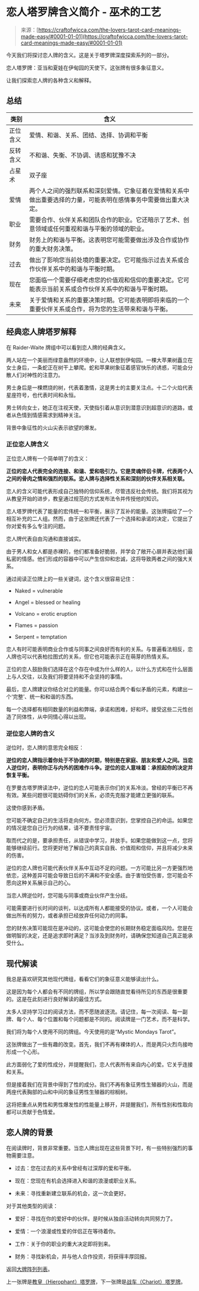 <!--yml

category: 未分类

date: 2024-06-12 18:09:59

-->

# 恋人塔罗牌含义简介 - 巫术的工艺

> 来源：[https://craftofwicca.com/the-lovers-tarot-card-meanings-made-easy/#0001-01-01](https://craftofwicca.com/the-lovers-tarot-card-meanings-made-easy/#0001-01-01)

今天我们将探讨恋人牌的含义。这是关于塔罗牌深度探索系列的一部分。

恋人塔罗牌：亚当和夏娃在伊甸园的天使下。这张牌有很多象征意义。

让我们探索恋人牌的各种含义和解释。

## 总结

| 类别 | 含义 |
| --- | --- |
| 正位含义 | 爱情、和谐、关系、团结、选择、协调和平衡 |
| 反转含义 | 不和谐、失衡、不协调、诱惑和犹豫不决 |
| 占星术 | 双子座 |
| 爱情 | 两个人之间的强烈联系和深刻爱情。它象征着在爱情和关系中做出重要选择的力量，可能表明在感情事务中需要做出重大决定。 |
| 职业 | 需要合作、伙伴关系和团队合作的职业。它还暗示了艺术、创意领域或任何重视和谐与平衡的领域的职业。 |
| 财务 | 财务上的和谐与平衡。这表明您可能需要做出涉及合作或协作的重大财务决策。 |
| 过去 | 做出了影响您当前处境的重要决定。它可能指示过去关系或合作伙伴关系中的和谐与平衡时期。 |
| 现在 | 您面临一个需要仔细考虑您的价值观和信仰的重要决定。它可能表示当前关系或合作伙伴关系中的和谐与平衡时期。 |
| 未来 | 关于爱情和关系的重要决策时期。它可能表明即将来临的一个重要伙伴关系或合作，将为您的生活带来和谐与平衡。 |

## 经典恋人牌塔罗解释

在 Raider-Waite 牌组中可以看到恋人牌的经典含义。

两人站在一个美丽而绿意盎然的环境中，让人联想到伊甸园。一棵大苹果树矗立在女士身后，一条蛇正在树干上攀爬。蛇和苹果树象征着感官快乐的诱惑，可能会分散人们对神性的注意力。

男士身后是一棵燃烧的树，代表着激情，这是男士的主要关注点。十二个火焰代表星座符号，也代表时间和永恒。

男士转向女士，她正在注视天使，天使指引着从意识到潜意识到超意识的道路，或者从色情到情感需求到精神关注。

背景中象征性的火山尖表示欲望的爆发。

### 正位恋人牌含义

正位恋人牌有一个简单明了的含义：

**正位的恋人代表完全的连接、和谐、爱和吸引力。它是灵魂伴侣卡牌，代表两个人之间的骨肉之情和强烈的联系。恋人牌与选择性关系和深刻的伙伴关系相关联。**

恋人的含义可能代表形成自己独特的信仰系统，尽管违反社会传统。我们将其视为从教皇开始的进步，教皇通过规范的方式发布法令并传授他的知识。

恋人塔罗牌代表了能量的宏伟统一和平衡，展示了互补的能量。这张牌描绘了一个相互补充的二人组。然而，由于这张牌还代表了一个选择和承诺的决定，它提出了你对爱有多么专注的问题。

恋人牌代表自由沟通和直接诚实。

由于男人和女人都是赤裸的，他们都准备好脆弱，并学会了敞开心扉并表达他们最私密的情感。他们形成的容器中可以产生信仰和忠诚，这将导致两者之间的强大关系。

通过阅读正位牌上的一些关键词，这个含义很容易记住：

*   Naked = vulnerable

+   Angel = blessed or healing

+   Volcano = erotic eruption

+   Flames = passion

+   Serpent = temptation

恋人有时可能表明商业合作或与同事之间良好而有利的关系。与普遍看法相反，恋人牌也可以代表柏拉图式的关系，但它也可能表示正在萌芽的热情关系。

正位的恋人鼓励我们选择在这个存在中成为什么样的人，以什么方式和在什么层面上与人交往，以及我们将要坚持和不会坚持的事情。

最后，恋人牌建议你结合对立的能量。你可以结合两个看似矛盾的元素，构建出一个‘完整’、统一和和谐的东西。

每一个选择都有相同数量的利益和弊端，承诺和困难，好和坏。接受这些二元性创造了同体性，从中同情心得以出现。

### 逆位恋人牌的含义

逆位时，恋人牌的意思完全相反：

**逆位的恋人牌指示着你处于不协调的时期，特别是在家庭、朋友和爱人之间。当恋人逆位时，表明你正与内外的困难作斗争。逆位的恋人意味着：承担起你的决定并恢复平衡。**

在罗曼古塔罗牌读法中，逆位的恋人可能表示你们的关系冷淡。曾经的平衡已不再有效。某些问题很可能妨碍你们的关系，必须先克服才能建立更强的联系。

这使你感到矛盾。

您可能不确定自己的生活将走向何方。您必须意识到，您掌控自己的命运。如果您的情况是您自己行为的结果，请不要责怪宇宙。

取而代之的是，要承担责任，从错误中学习，并放手。如果您能做到这一点，您将能够继续前行。您将更好地了解自己的真实自我、价值观和信仰，并且将减少未来的伤害。

逆位的恋人牌也可能代表伙伴关系中互动不足的问题。一方可能比另一方更强烈地依恋，这种差异可能会导致日后的不满和不安全感。由于害怕受伤害，您可能会不愿向这种关系展示自己的心。

当恋人牌逆位时，您可能与同事或商业伙伴产生分歧。

可能需要进行长时间的谈判，以达成所有人都能接受的协议。或者，一个人可能会做出所有的努力，或者承担已经放弃任何动力的同事。

您的财务决策可能现在是冲动的，这可能会使您的长期财务稳定面临风险。您是在做明智的决定，还是追求即时满足？当涉及到财务时，请确保您知道自己真正能承受什么。

## 现代解读

我总是喜欢研究其他现代牌组，看看它们的象征意义能够读出什么。

这是因为每个人都会有不同的牌组，所以学会跟随直觉看待所见的东西是很重要的。这是在此刻进行良好解读的最佳方式。

太多人坚持学习过的阅读方法，而不愿随波逐流。请记住，每一次阅读、每一副牌、每个人、每个位置和每个问题都是不同的。阅读牌是一门艺术，而不是科学。

我们将为每个人使用不同的牌组。今天使用的是“Mystic Mondays Tarot”。

这张牌做出了一些有趣的改变。首先，我们不再有裸体的人，而是两只火烈鸟接吻形成一个心形。

此方面弱化了爱的性成分，并提醒我们，恋人代表所有来自内心的爱。它关乎连接和关系。

但是接着我们在背景中得到了性的成分。我们不再有象征男性生殖器的火山，而是两座代表胸部的山和中间的象征男性生殖器的棕榈树。

这将把重点从男性和男性爆发性的性能量上移开，并提醒我们，所有性别和性取向都可以贡献于色情爱。

## 恋人牌的背景

在阅读牌时，背景非常重要。当恋人牌出现在这些背景下时，有一些特别强烈的事物需要注意。

+   过去：您在过去的关系中曾经有过深厚的爱和平衡。

+   现在：您现在有机会选择进入和谐的浪漫或职业关系。

+   未来：寻找重新建立联系的机会，这一次会更好。

对于其他类型的阅读：

+   爱好：寻找在你的爱好中的伙伴。是时候从独自活动转向共同努力了。

+   爱情：一个浪漫或性爱的伴侣正在等待着你。

+   工作：关于你的职业的重大决定即将到来。

+   财务：寻找新机会，并与他人合作投资，将获得丰厚回报。

返回[大牌阵列列表](https://craftofwicca.com/a-guide-to-the-major-arcana-tarot-meanings/#List_of_the_Major_Arcana)。

上一张牌是[教皇（Hierophant）塔罗牌](https://craftofwicca.com/the-hierophant-tarot-meanings-made-easy/)，下一张牌是[战车（Chariot）塔罗牌](https://craftofwicca.com/the-chariot-tarot-card-meanings-made-easy/)。
